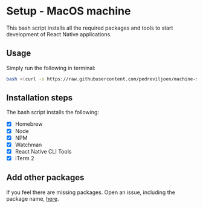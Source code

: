 # Setup - MacOS machine

This bash script installs all the required packages and tools to start development of React Native applications.

## Usage

Simply run the following in terminal:

```sh
bash <(curl -s https://raw.githubusercontent.com/pedreviljoen/machine-setup/master/setup.sh)
```

## Installation steps

The bash script installs the following:

- [x] Homebrew
- [x] Node
- [x] NPM
- [x] Watchman
- [x] React Native CLI Tools
- [x] iTerm 2

## Add other packages

If you feel there are missing packages. Open an issue, including the package name, [here](https://github.com/pedreviljoen/machine-setup/issues).